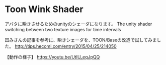 # Toon Wink Shader
アバタに瞬きさせるためのunityのシェーダになります。
The unity shader switching between two texture images for time intervals

凹みさんの記事を参考に、瞬きシェーダを、TOON/Baseの改造で試してみました。
http://tips.hecomi.com/entry/2015/04/25/214050

【動作の様子】
https://youtu.be/UtIU_eqJpQQ


